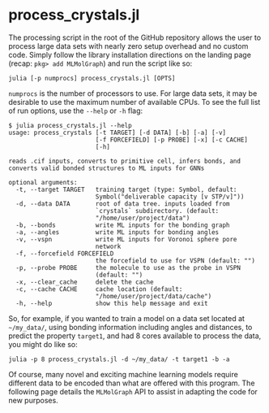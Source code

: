 # process_crystals.jl

The processing script in the root of the GitHub repository allows the user to process large data sets with nearly zero setup overhead and no custom code.
Simply follow the library installation directions on the landing page (recap: `pkg> add MLMolGraph`) and run the script like so:

`julia [-p numprocs] process_crystals.jl [OPTS]`

`numprocs` is the number of processors to use.  For large data sets, it may be desirable to use the maximum number of available CPUs.
To see the full list of run options, use the `--help` or `-h` flag:

```
$ julia process_crystals.jl --help
usage: process_crystals [-t TARGET] [-d DATA] [-b] [-a] [-v]
                        [-f FORCEFIELD] [-p PROBE] [-x] [-c CACHE]
                        [-h]

reads .cif inputs, converts to primitive cell, infers bonds, and
converts valid bonded structures to ML inputs for GNNs

optional arguments:
  -t, --target TARGET   training target (type: Symbol, default:
                        Symbol("deliverable capacity [v STP/v]"))
  -d, --data DATA       root of data tree. inputs loaded from
                        `crystals` subdirectory. (default:
                        "/home/user/project/data")
  -b, --bonds           write ML inputs for the bonding graph
  -a, --angles          write ML inputs for bonding angles
  -v, --vspn            write ML inputs for Voronoi sphere pore
                        network
  -f, --forcefield FORCEFIELD
                        the forcefield to use for VSPN (default: "")
  -p, --probe PROBE     the molecule to use as the probe in VSPN
                        (default: "")
  -x, --clear_cache     delete the cache
  -c, --cache CACHE     cache location (default:
                        "/home/user/project/data/cache")
  -h, --help            show this help message and exit
```

So, for example, if you wanted to train a model on a data set located at `~/my_data/`, using bonding information including angles and distances, to predict the property `target1`, and had 8 cores available to process the data, you might do like so:

`julia -p 8 process_crystals.jl -d ~/my_data/ -t target1 -b -a`

Of course, many novel and exciting machine learning models require different data to be encoded than what are offered with this program.
The following page details the `MLMolGraph` API to assist in adapting the code for new purposes.
